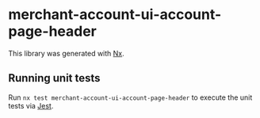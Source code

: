 # merchant-account-ui-account-page-header

This library was generated with [Nx](https://nx.dev).

## Running unit tests

Run `nx test merchant-account-ui-account-page-header` to execute the unit tests via [Jest](https://jestjs.io).
